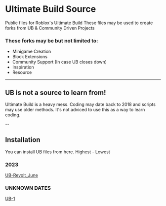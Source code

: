 # Ultimate Build Source
Public files for Roblox's Ultimate Build
These files may be used to create forks from UB & Community Driven Projects

### These forks may be but not limited to:
* Minigame Creation
* Block Extensions
* Community Support (In case UB closes down)
* Inspiration
* Resource

---

## UB is not a source to learn from!
Ultimate Build is a heavy mess. Coding may date back to 2018 and scripts may use 
older methods. It's not adviced to use this as a way to learn coding.

--

## Installation
You can install UB files from here.
Highest - Lowest

### 2023

[UB-Revolt_June](https://github.com/exstrxct/UltimateBuild/releases/tag/ANYAJUNE2023)

### UNKNOWN DATES

[UB-1](https://github.com/exstrxct/UltimateBuild/releases/tag/UBR)
